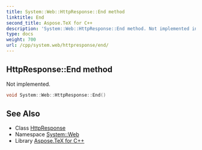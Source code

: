 ```yaml
---
title: System::Web::HttpResponse::End method
linktitle: End
second_title: Aspose.TeX for C++
description: 'System::Web::HttpResponse::End method. Not implemented in C++.'
type: docs
weight: 700
url: /cpp/system.web/httpresponse/end/
---
```

## HttpResponse::End method


Not implemented.

```cpp
void System::Web::HttpResponse::End()
```

## See Also

* Class [HttpResponse](../)
* Namespace [System::Web](../../)
* Library [Aspose.TeX for C++](../../../)
